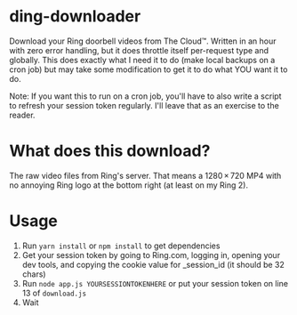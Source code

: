 # ding-downloader

Download your Ring doorbell videos from The Cloud™. Written in an hour with zero error handling, but it does throttle itself per-request type and globally. This does exactly what I need it to do (make local backups on a cron job) but may take some modification to get it to do what YOU want it to do.

Note: If you want this to run on a cron job, you'll have to also write a script to refresh your session token regularly. I'll leave that as an exercise to the reader.

# What does this download?

The raw video files from Ring's server. That means a 1280 × 720 MP4 with no annoying Ring logo at the bottom right (at least on my Ring 2).

# Usage

1. Run `yarn install` or `npm install` to get dependencies
2. Get your session token by going to Ring.com, logging in, opening your dev tools, and copying the cookie value for \_session_id (it should be 32 chars)
3. Run `node app.js YOURSESSIONTOKENHERE` or put your session token on line 13 of `download.js`
4. Wait
